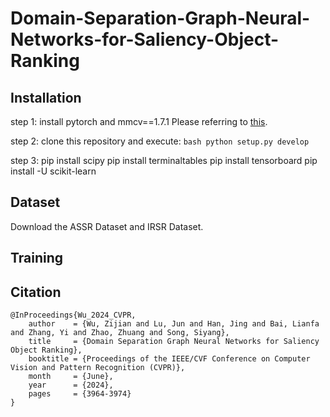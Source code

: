# Domain-Separation-Graph-Neural-Networks-for-Saliency-Object-Ranking

## Installation
step 1: install pytorch and mmcv==1.7.1
        Please referring to [this](https://github.com/open-mmlab/mmcv).

step 2: clone this repository and execute:
        ```bash
        python setup.py develop
        ```

step 3: 
        pip install scipy
        pip install terminaltables
        pip install tensorboard
        pip install -U scikit-learn

## Dataset
Download the ASSR Dataset and IRSR Dataset.

## Training

## Citation
    @InProceedings{Wu_2024_CVPR,
        author    = {Wu, Zijian and Lu, Jun and Han, Jing and Bai, Lianfa and Zhang, Yi and Zhao, Zhuang and Song, Siyang},
        title     = {Domain Separation Graph Neural Networks for Saliency Object Ranking},
        booktitle = {Proceedings of the IEEE/CVF Conference on Computer Vision and Pattern Recognition (CVPR)},
        month     = {June},
        year      = {2024},
        pages     = {3964-3974}
    }
